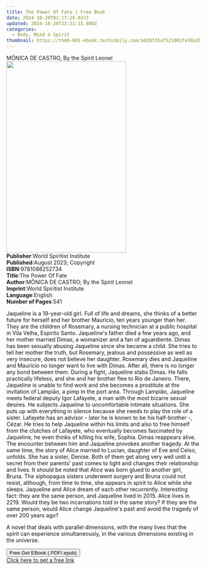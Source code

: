```yaml
---
title: The Power Of Fate | Free Book
date: 2024-10-20T01:17:29.037Z
updated: 2024-10-26T23:21:15.800Z
categories:
  - Body, Mind & Spirit
thumbnail: https://thmb-001-ebook.techidaily.com/a020f35af521002fe38a2bb458dfd2c648db72c865882e4ef7ebabbc4deff262.jpg
---
```

<main id="book-container">
  <div class="flex flex-col">
    <div class="book-brief flex-1 py-6 px-4 sm:p-6 md:py-10 md:px-8">
      <!-- brief-->
      <div class="book-brief-main">MÔNICA DE CASTRO, By the Spirit Leonel</div>
    </div>
    <div
      class="book-meta-info flex-1 grid gap-4 col-start-1 col-end-3 row-start-1 sm:mb-6 sm:grid-cols-4 lg:gap-6 lg:col-start-2 lg:row-end-6 lg:row-span-6 lg:mb-0"
    >
      <div
        class="book-meta-info-left place-content-center mt-4 p-4 text-sm leading-6 col-start-2 col-span-2 dark:text-slate-400"
      >
        <img
          class="w-full h-500 object-cover rounded-lg sm:h-255 sm:col-span-2 lg:col-span-full"
          src="https://img-001-ebook.techidaily.com/a346f0ec433b3d0fc2fbeb78339b28c8505e49f93b6c832028c288d41ad3b001.jpg"
          alt=""
          width="312"
          height="500"
        />
      </div>
      <div
        class="book-meta-info-right mt-2 col-start-1 row-start-2 col-span-3 self-center"
      >
        <!-- meta data  -->
        <div class="flex flex-col px-4 md:px-8">
          <div class="flex-1">
            <strong>Publisher</strong>:<span class="px-2"
              >World Spiritist Institute</span
            >
          </div>
          <div class="flex-1">
            <strong>Published</strong>:<span class="px-2"
              >August 2023; Copyright</span
            >
          </div>
          <div class="flex-1">
            <strong>ISBN</strong>:<span class="px-2">9781088252734</span>
          </div>
          <div class="flex-1">
            <strong>Title</strong>:<span class="px-2">The Power Of Fate</span>
          </div>
          <div class="flex-1">
            <strong>Author</strong>:<span class="px-2"
              >MÔNICA DE CASTRO; By the Spirit Leonel</span
            >
          </div>
          <div class="flex-1">
            <strong>Imprint</strong>:<span class="px-2"
              >World Spiritist Institute</span
            >
          </div>
          <div class="flex-1">
            <strong>Language</strong>:<span class="px-2">English</span>
          </div>
          <div class="flex-1">
            <strong>Number of Pages</strong>:<span class="px-2">541</span>
          </div>
        </div>
      </div>
    </div>
    <div class="book-description flex-1 py-6 px-4 sm:p-6 md:py-10 md:px-8">
      <div class="book-description-main">
        <div accordion-content="" id="description">
          <p>
            <span style="color: rgb(15, 17, 17)"
              >Jaqueline is a 19-year-old girl. Full of life and dreams, she
              thinks of a better future for herself and her brother Maurício,
              ten years younger than her. They are the children of Rosemary, a
              nursing technician at a public hospital in Vila Velha, Espírito
              Santo. Jaqueline's father died a few years ago, and her mother
              married Dimas, a womanizer and a fan of aguardiente. Dimas has
              been sexually abusing Jaqueline since she became a child. She
              tries to tell her mother the truth, but Rosemary, jealous and
              possessive as well as very insecure, does not believe her
              daughter. Rosemary dies and Jaqueline and Maurício no longer want
              to live with Dimas. After all, there is no longer any bond between
              them. During a fight, Jaqueline stabs Dimas. He falls practically
              lifeless, and she and her brother flee to Rio de Janeiro. There,
              Jaqueline is unable to find work and she becomes a prostitute at
              the invitation of Lampião, a pimp in the port area. Through
              Lampião, Jaqueline meets federal deputy Igor Lafayete, a man with
              the most bizarre sexual desires. He subjects Jaqueline to
              uncomfortable intimate situations. She puts up with everything in
              silence because she needs to play the role of a sister. Lafayete
              has an advisor - later he is known to be his half-brother -,
              Cézar. He tries to help Jaqueline within his limits and also to
              free himself from the clutches of Lafayete, who eventually becomes
              fascinated by Jaqueline, he even thinks of killing his wife,
              Sophia. Dimas reappears alive. The encounter between him and
              Jaqueline provokes another tragedy. At the same time, the story of
              Alice married to Lucian, daughter of Eve and Celso, unfolds. She
              has a sister, Denise. Both of them get along very well until a
              secret from their parents' past comes to light and changes their
              relationship and lives. It should be noted that Alice was born
              glued to another girl, Bruna. The xiphopagus sisters underwent
              surgery and Bruna could not resist, although, from time to time,
              she appears in spirit to Alice while she sleeps. Jaqueline and
              Alice dream of each other recurrently. Interesting fact: they are
              the same person, and Jaqueline lived in 2015. Alice lives in 2219.
              Would they be two incarnations told in the same story? If they are
              the same person, would Alice change Jaqueline's past and avoid the
              tragedy of over 200 years ago?</span
            >
          </p>
          <p>
            <span style="color: rgb(15, 17, 17)"
              >A novel that deals with parallel dimensions, with the many lives
              that the spirit can experience simultaneously, in the various
              dimensions existing in the universe.</span
            >
          </p>
        </div>
        <div class="accordion-fader"></div>
      </div>
    </div>
    <div class="book-excerpts flex-1 py-6 px-4 sm:p-6 md:py-10 md:px-8"></div>
    <div
      class="book-about-author flex-1 py-6 px-4 sm:p-6 md:py-10 md:px-8"
    ></div>
    <div class="book-free-get flex-1 py-6 px-4 sm:p-6 md:py-10 md:px-8">
      <button
        id="btn-free-get"
        class="bg-blue-500 hover:bg-blue-700 text-white font-bold py-2 px-4 rounded"
      >
        Free Get EBook (.PDF/.epub)
      </button>
      <div id="countdown-display" class="px-2 text-lg mt-2"></div>
      <a
        id="free-link"
        class="hidden bg-blue-500 hover:bg-blue-700 text-white font-bold py-2 px-4 rounded"
        href="https://www.ebooks.com/en-us/book/210970411/the-power-of-fate/m-nica-de-castro/"
        target="_blank"
        >Click here to get a free link</a
      >
    </div>
    <script>
      let countdownTime = 0;
      let countdownInterval = null;
      document
        .getElementById('btn-free-get')
        .addEventListener('click', startCountdown);
      function startCountdown() {
        countdownTime = new Date().getTime() + 60000 * 3;
        countdownInterval = setInterval(updateCountdown, 1000);
        document.getElementById('btn-free-get').disabled = true;
        document
          .getElementById('btn-free-get')
          .classList.add('bg-gray-500', 'cursor-not-allowed');
      }
      function updateCountdown() {
        let currentTime = new Date().getTime();
        let timeLeft = countdownTime - currentTime;
        let secondsLeft = Math.floor(timeLeft / 1000);
        document.getElementById('countdown-display').innerHTML =
          `Remaining time: ${secondsLeft} seconds.`;
        if (secondsLeft <= 0) {
          clearInterval(countdownInterval);
          document.getElementById('btn-free-get').classList.add('hidden');
          document.getElementById('free-link').classList.remove('hidden');
          document.getElementById('countdown-display').innerHTML = '';
        }
      }
    </script>
  </div>
</main>

<ins class="adsbygoogle"
      style="display:block"
      data-ad-client="ca-pub-7571918770474297"
      data-ad-slot="8358498916"
      data-ad-format="auto"
      data-full-width-responsive="true"></ins>
    